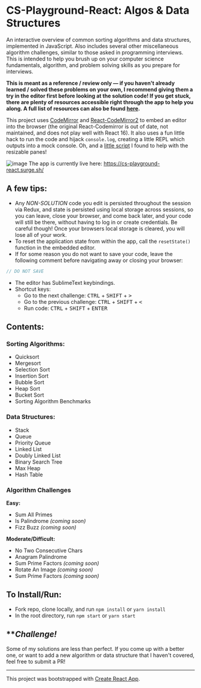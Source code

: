 # CS-Playground-React: Algos & Data Structures

An interactive overview of common sorting algorithms and data structures, implemented in JavaScript. Also includes several other miscellaneous algorithm challenges, similar to those asked in programming interviews. This is intended to help you brush up on your computer science fundamentals, algorithm, and problem solving skills as you prepare for interviews.

__This is meant as a reference / review only &mdash; if you haven't already learned / solved these problems on your own, I recommend giving them a try in the editor first before looking at the solution code! If you get stuck, there are plenty of resources accessible right through the app to help you along. A full list of resources can also be found [here](https://github.com/no-stack-dub-sack/cs-playground-react/blob/master/RESOURCES.md).__

This project uses [CodeMirror](https://codemirror.net/) and [React-CodeMirror2](https://github.com/scniro/react-codemirror2/) to embed an editor into the browser (the original React-Codemirror is out of date, not maintained, and does not play well with React 16). It also uses a fun little hack to run the code and hijack `console.log`, creating a little REPL which outputs into a mock console. Oh, and a [little script](https://github.com/lingtalfi/simpledrag) I found to help with the resizable panes!

![image](https://user-images.githubusercontent.com/18563015/32872296-fe5a79c6-ca53-11e7-9fd4-446ea6b516cc.png)
The app is currently live here: https://cs-playground-react.surge.sh/

## A few tips:
- Any _NON-SOLUTION_ code you edit is persisted throughout the session via Redux, and state is persisted using local storage across sessions, so you can leave, close your browser, and come back later, and your code will still be there, without having to log in or create credentials. Be careful though! Once your browsers local storage is cleared, you will lose all of your work.
- To reset the application state from within the app, call the `resetState()` function in the embedded editor.
- If for some reason you do not want to save your code, leave the following comment before navigating away or closing your browser:
```js
// DO NOT SAVE
```
- The editor has SublimeText keybindings.
- Shortcut keys:
  - Go to the next challenge: <kbd>CTRL</kbd> + <kbd>SHIFT</kbd> + <kbd>></kbd>
  - Go to the previous challenge: <kbd>CTRL</kbd> + <kbd>SHIFT</kbd> + <kbd><</kbd>
  - Run code: <kbd>CTRL</kbd> + <kbd>SHIFT</kbd> + <kbd>ENTER</kbd>


## Contents:
### Sorting Algorithms:
- Quicksort
- Mergesort
- Selection Sort
- Insertion Sort
- Bubble Sort
- Heap Sort
- Bucket Sort
- Sorting Algorithm Benchmarks

### Data Structures:
- Stack
- Queue
- Priority Queue
- Linked List
- Doubly Linked List
- Binary Search Tree
- Max Heap
- Hash Table

### Algorithm Challenges
**Easy:**
- Sum All Primes
- Is Palindrome _(coming soon)_
- Fizz Buzz _(coming soon)_

**Moderate/Difficult:**
- No Two Consecutive Chars
- Anagram Palindrome
- Sum Prime Factors _(coming soon)_
- Rotate An Image _(coming soon)_
- Sum Prime Factors _(coming soon)_

## To Install/Run:
- Fork repo, clone locally, and run `npm install` or `yarn install`
- In the root directory, run `npm start` or `yarn start`

## \*\*_Challenge!_
Some of my solutions are less than perfect. If you come up with a better one, or want to add a new algorithm or data structure that I haven't covered, feel free to submit a PR!

***

This project was bootstrapped with [Create React App](https://github.com/facebookincubator/create-react-app).

<kbd><kbd><kbd><kbd><kbd><kbd><kbd><kbd><kbd><kbd><kbd><kbd><kbd><kbd><kbd><kbd><kbd><kbd><kbd><kbd><kbd><kbd><kbd><kbd><kbd><kbd><kbd><kbd><kbd><kbd><kbd><kbd><kbd><kbd>
